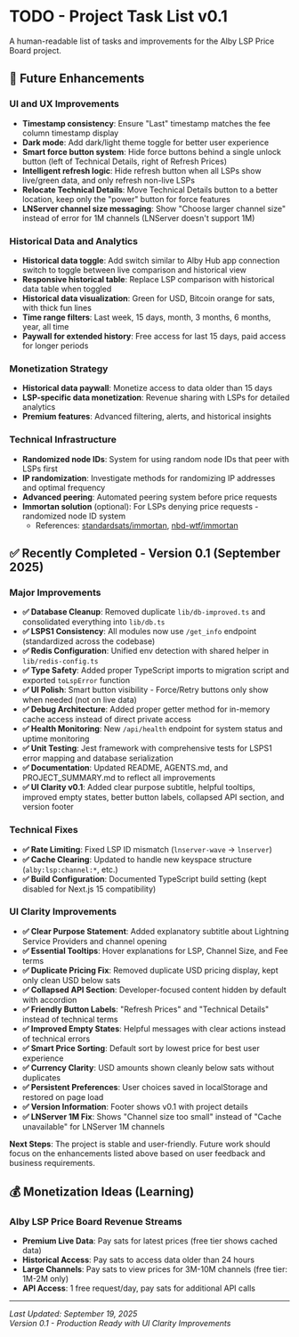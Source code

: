 # TODO - Project Task List v0.1

A human-readable list of tasks and improvements for the Alby LSP Price Board project.

## 🎯 Future Enhancements

### UI and UX Improvements
- **Timestamp consistency**: Ensure "Last" timestamp matches the fee column timestamp display
- **Dark mode**: Add dark/light theme toggle for better user experience
- **Smart force button system**: Hide force buttons behind a single unlock button (left of Technical Details, right of Refresh Prices)
- **Intelligent refresh logic**: Hide refresh button when all LSPs show live/green data, and only refresh non-live LSPs
- **Relocate Technical Details**: Move Technical Details button to a better location, keep only the "power" button for force features
- **LNServer channel size messaging**: Show "Choose larger channel size" instead of error for 1M channels (LNServer doesn't support 1M)

### Historical Data and Analytics
- **Historical data toggle**: Add switch similar to Alby Hub app connection switch to toggle between live comparison and historical view
- **Responsive historical table**: Replace LSP comparison with historical data table when toggled
- **Historical data visualization**: Green for USD, Bitcoin orange for sats, with thick fun lines
- **Time range filters**: Last week, 15 days, month, 3 months, 6 months, year, all time
- **Paywall for extended history**: Free access for last 15 days, paid access for longer periods

### Monetization Strategy
- **Historical data paywall**: Monetize access to data older than 15 days
- **LSP-specific data monetization**: Revenue sharing with LSPs for detailed analytics
- **Premium features**: Advanced filtering, alerts, and historical insights

### Technical Infrastructure
- **Randomized node IDs**: System for using random node IDs that peer with LSPs first
- **IP randomization**: Investigate methods for randomizing IP addresses and optimal frequency
- **Advanced peering**: Automated peering system before price requests
- **Immortan solution** (optional): For LSPs denying price requests - randomized node ID system
  - References: [standardsats/immortan](https://github.com/standardsats/immortan), [nbd-wtf/immortan](https://github.com/nbd-wtf/immortan)

## ✅ Recently Completed - Version 0.1 (September 2025)

### Major Improvements
- **✅ Database Cleanup**: Removed duplicate `lib/db-improved.ts` and consolidated everything into `lib/db.ts`
- **✅ LSPS1 Consistency**: All modules now use `/get_info` endpoint (standardized across the codebase)
- **✅ Redis Configuration**: Unified env detection with shared helper in `lib/redis-config.ts`
- **✅ Type Safety**: Added proper TypeScript imports to migration script and exported `toLspError` function
- **✅ UI Polish**: Smart button visibility - Force/Retry buttons only show when needed (not on live data)
- **✅ Debug Architecture**: Added proper getter method for in-memory cache access instead of direct private access
- **✅ Health Monitoring**: New `/api/health` endpoint for system status and uptime monitoring
- **✅ Unit Testing**: Jest framework with comprehensive tests for LSPS1 error mapping and database serialization
- **✅ Documentation**: Updated README, AGENTS.md, and PROJECT_SUMMARY.md to reflect all improvements
- **✅ UI Clarity v0.1**: Added clear purpose subtitle, helpful tooltips, improved empty states, better button labels, collapsed API section, and version footer

### Technical Fixes
- **✅ Rate Limiting**: Fixed LSP ID mismatch (`lnserver-wave` → `lnserver`)
- **✅ Cache Clearing**: Updated to handle new keyspace structure (`alby:lsp:channel:*`, etc.)
- **✅ Build Configuration**: Documented TypeScript build setting (kept disabled for Next.js 15 compatibility)

### UI Clarity Improvements
- **✅ Clear Purpose Statement**: Added explanatory subtitle about Lightning Service Providers and channel opening
- **✅ Essential Tooltips**: Hover explanations for LSP, Channel Size, and Fee terms
- **✅ Duplicate Pricing Fix**: Removed duplicate USD pricing display, kept only clean USD below sats
- **✅ Collapsed API Section**: Developer-focused content hidden by default with accordion
- **✅ Friendly Button Labels**: "Refresh Prices" and "Technical Details" instead of technical terms
- **✅ Improved Empty States**: Helpful messages with clear actions instead of technical errors
- **✅ Smart Price Sorting**: Default sort by lowest price for best user experience
- **✅ Currency Clarity**: USD amounts shown cleanly below sats without duplicates
- **✅ Persistent Preferences**: User choices saved in localStorage and restored on page load
- **✅ Version Information**: Footer shows v0.1 with project details
- **✅ LNServer 1M Fix**: Shows "Channel size too small" instead of "Cache unavailable" for LNServer 1M channels

**Next Steps**: The project is stable and user-friendly. Future work should focus on the enhancements listed above based on user feedback and business requirements.

## 💰 Monetization Ideas (Learning)

### Alby LSP Price Board Revenue Streams
- **Premium Live Data**: Pay sats for latest prices (free tier shows cached data)
- **Historical Access**: Pay sats to access data older than 24 hours
- **Large Channels**: Pay sats to view prices for 3M-10M channels (free tier: 1M-2M only)
- **API Access**: 1 free request/day, pay sats for additional API calls

---

*Last Updated: September 19, 2025*  
*Version 0.1 - Production Ready with UI Clarity Improvements*